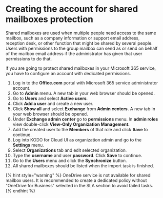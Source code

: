 # Creating the account for shared mailboxes protection

Shared mailboxes are used when multiple people need access to the same mailbox, such as a company information or support email address, reception desk, or other function that might be shared by several people. Users with permissions to the group mailbox can send as or send on behalf of the mailbox email address if the administrator has given that user permissions to do that.

If you are going to protect shared mailboxes in your Microsoft 365 service, you have to configure an account with dedicated permissions. 

1. Log in to the **Office.com** portal with  Microsoft 365 service administrator account.
2. Go to **Admin** menu. A new tab in your web browser should be opened.
3. Go to **Users** and select **Active users**.
4. Click **Add a user** and create a new user.
5. Click **Show all** and select **Exchange** from **Admin centers.** A new tab in your web browser should be opened.
6. Under **Exchange admin center** go to **permissions** menu. In **admin roles** view double-click **View-Only Organization Management**.
7. Add the created user to the **Members** of that role and click **Save** to continue.
8. Log into KODO for Cloud UI as  organization admin and go to the **Settings** menu.
9. Select **Organizations** tab and edit selected organization.
10.  Type the **username** and user **password**. Click **Save** to continue.
11. Go to the **Users** menu and click the **Synchronize** button.
12.  All shared mailboxes should be listed when the import task is finished. 

{% hint style="warning" %}
OneDrive service is not available for shared mailbox users. It is recommended to create a dedicated policy without "OneDrive for Business" selected in the SLA section to avoid failed tasks.
{% endhint %}



|  |
| :--- |




